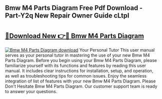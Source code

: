 ## Bmw M4 Parts Diagram Free Pdf Download - Part-Y2q New Repair Owner Guide cLtpI

# <h2><a href="http://dfirhw.blite.top/?on=Bmw+M4+Parts+Diagram">🔗Download New 👉🔴 Bmw M4 Parts Diagram</a></h2>

[![Bmw M4 Parts Diagram download](https://i.imgur.com/lujVjoI.png)](http://dfirhw.blite.top/?on=Bmw+M4+Parts+Diagram)
Your Personal Tutor This user manual serves as your personal tutor in mastering the use of your new Bmw M4 Parts Diagram. Before you begin using your Bmw M4 Parts Diagram, please familiarize yourself with its functions and features by reading this user manual. It includes clear instructions for installation, setup, and operation, as well as troubleshooting tips for common issues. Enjoy the seamless integration of list of features with your new Bmw M4 Parts Diagram. Please Don't Hesitate Bmw M4 Parts Diagram. Our customer support team is ready to answer your questions.
